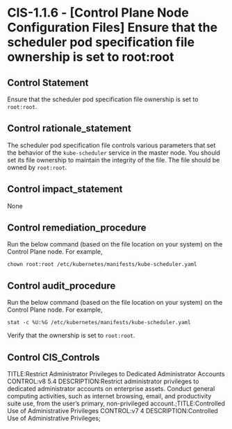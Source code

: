 # CIS-1.1.6 - \[Control Plane Node Configuration Files\] Ensure that the scheduler pod specification file ownership is set to root:root

## Control Statement

Ensure that the scheduler pod specification file ownership is set to `root:root`.

## Control rationale_statement

The scheduler pod specification file controls various parameters that set the behavior of the `kube-scheduler` service in the master node. You should set its file ownership to maintain the integrity of the file. The file should be owned by `root:root`.

## Control impact_statement

None

## Control remediation_procedure

Run the below command (based on the file location on your system) on the Control Plane node. For example,

```
chown root:root /etc/kubernetes/manifests/kube-scheduler.yaml
```

## Control audit_procedure

Run the below command (based on the file location on your system) on the Control Plane node. For example,

```
stat -c %U:%G /etc/kubernetes/manifests/kube-scheduler.yaml
```

Verify that the ownership is set to `root:root`.

## Control CIS_Controls

TITLE:Restrict Administrator Privileges to Dedicated Administrator Accounts CONTROL:v8 5.4 DESCRIPTION:Restrict administrator privileges to dedicated administrator accounts on enterprise assets. Conduct general computing activities, such as internet browsing, email, and productivity suite use, from the user’s primary, non-privileged account.;TITLE:Controlled Use of Administrative Privileges CONTROL:v7 4 DESCRIPTION:Controlled Use of Administrative Privileges;
